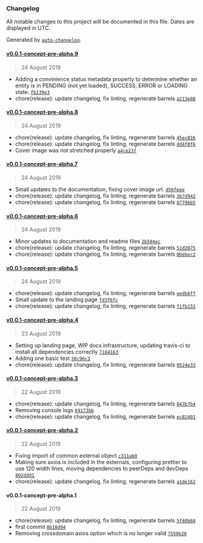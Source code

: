 ### Changelog

All notable changes to this project will be documented in this file. Dates are displayed in UTC.

Generated by [`auto-changelog`](https://github.com/CookPete/auto-changelog).

#### [v0.0.1-concept-pre-alpha.9](https://github.com/nosachamos/mobx-state-tree-entity/compare/v0.0.1-concept-pre-alpha.9...v0.0.1-concept-pre-alpha.9)

> 24 August 2019

- Adding a convinience status metadata property to determine whether an entity is in PENDING (not yet loaded), SUCCESS, ERROR or LOADING state. [`fb139e3`](https://github.com/nosachamos/mobx-state-tree-entity/commit/fb139e357d284b549c93665658037a3b52c2be20)
- chore(release): update changelog, fix linting, regenerate barrels [`a213e88`](https://github.com/nosachamos/mobx-state-tree-entity/commit/a213e88b13be72a914d8f493cc044c85dc4105dd)

#### [v0.0.1-concept-pre-alpha.8](https://github.com/nosachamos/mobx-state-tree-entity/compare/v0.0.1-concept-pre-alpha.7...v0.0.1-concept-pre-alpha.8)

> 24 August 2019

- chore(release): update changelog, fix linting, regenerate barrels [`45ec016`](https://github.com/nosachamos/mobx-state-tree-entity/commit/45ec0167161199673b2b7b8fc4b28d6c1c9b24dd)
- chore(release): update changelog, fix linting, regenerate barrels [`dd4f0f6`](https://github.com/nosachamos/mobx-state-tree-entity/commit/dd4f0f63cdcea63a21f99badab0236c10c8d838c)
- Cover image was not stretched properly [`a4ce23f`](https://github.com/nosachamos/mobx-state-tree-entity/commit/a4ce23f8cc297562a66d85020ff1d78ba35cc170)

#### [v0.0.1-concept-pre-alpha.7](https://github.com/nosachamos/mobx-state-tree-entity/compare/v0.0.1-concept-pre-alpha.6...v0.0.1-concept-pre-alpha.7)

> 24 August 2019

- Small updates to the documentation, fixing cover image url. [`d56feee`](https://github.com/nosachamos/mobx-state-tree-entity/commit/d56feeea32ef3a44e15d5fb0536e11e3fef6f91c)
- chore(release): update changelog, fix linting, regenerate barrels [`3b7d942`](https://github.com/nosachamos/mobx-state-tree-entity/commit/3b7d9424a3e563cfd71ac0c395e8293eb7a6f055)
- chore(release): update changelog, fix linting, regenerate barrels [`8779bb5`](https://github.com/nosachamos/mobx-state-tree-entity/commit/8779bb563dbb140c5a75cde354b7f51c3e7151a9)

#### [v0.0.1-concept-pre-alpha.6](https://github.com/nosachamos/mobx-state-tree-entity/compare/v0.0.1-concept-pre-alpha.5...v0.0.1-concept-pre-alpha.6)

> 24 August 2019

- Minor updates to documentation and readme files [`2b504ec`](https://github.com/nosachamos/mobx-state-tree-entity/commit/2b504ec405e9a997faa253a5ab5cd92d41326987)
- chore(release): update changelog, fix linting, regenerate barrels [`51d2075`](https://github.com/nosachamos/mobx-state-tree-entity/commit/51d2075d72a7ae85f29a3a20fbd997d437ab28ae)
- chore(release): update changelog, fix linting, regenerate barrels [`0bebec2`](https://github.com/nosachamos/mobx-state-tree-entity/commit/0bebec21c1fe8a8bbe9a5b14848380970f0719e6)

#### [v0.0.1-concept-pre-alpha.5](https://github.com/nosachamos/mobx-state-tree-entity/compare/v0.0.1-concept-pre-alpha.4...v0.0.1-concept-pre-alpha.5)

> 24 August 2019

- chore(release): update changelog, fix linting, regenerate barrels [`eedb6ff`](https://github.com/nosachamos/mobx-state-tree-entity/commit/eedb6ff95c36c27b89db54350955a84b013d4e29)
- Small update to the landing page [`fd3f6fc`](https://github.com/nosachamos/mobx-state-tree-entity/commit/fd3f6fcb97fe7b09eb753e33185c31c37427275c)
- chore(release): update changelog, fix linting, regenerate barrels [`f1fb153`](https://github.com/nosachamos/mobx-state-tree-entity/commit/f1fb1534399fa98ac166abb4c128cca174aec74c)

#### [v0.0.1-concept-pre-alpha.4](https://github.com/nosachamos/mobx-state-tree-entity/compare/v0.0.1-concept-pre-alpha.3...v0.0.1-concept-pre-alpha.4)

> 23 August 2019

- Setting up landing page, WIP docs infrastructure, updating travis-ci to install all dependencies correctly [`7184163`](https://github.com/nosachamos/mobx-state-tree-entity/commit/7184163d041137a7ba274a567b4d156cff51949a)
- Adding one basic test [`38c96c3`](https://github.com/nosachamos/mobx-state-tree-entity/commit/38c96c31854b042921a11ba572a571e9e5e39aab)
- chore(release): update changelog, fix linting, regenerate barrels [`0524e33`](https://github.com/nosachamos/mobx-state-tree-entity/commit/0524e33aaa5c5527a2ffe902a8a922a4f151cfec)

#### [v0.0.1-concept-pre-alpha.3](https://github.com/nosachamos/mobx-state-tree-entity/compare/v0.0.1-concept-pre-alpha.2...v0.0.1-concept-pre-alpha.3)

> 22 August 2019

- chore(release): update changelog, fix linting, regenerate barrels [`043b7b4`](https://github.com/nosachamos/mobx-state-tree-entity/commit/043b7b42d37f2b3aac93b048dd3d69291a76c954)
- Removing console logs [`69173bb`](https://github.com/nosachamos/mobx-state-tree-entity/commit/69173bb50c763f9ad9bd8ef17507383476c1f8a6)
- chore(release): update changelog, fix linting, regenerate barrels [`ec82401`](https://github.com/nosachamos/mobx-state-tree-entity/commit/ec82401d8b5ab85fe40462e830114bafc36390e3)

#### [v0.0.1-concept-pre-alpha.2](https://github.com/nosachamos/mobx-state-tree-entity/compare/v0.0.1-concept-pre-alpha.1...v0.0.1-concept-pre-alpha.2)

> 22 August 2019

- Fixing import of common external object [`c311a60`](https://github.com/nosachamos/mobx-state-tree-entity/commit/c311a607db9f919ad14aeca5b5b2298d8b2ebb74)
- Making sure axios is included in the externals, configuring prettier to use 120 width lines, moving dependencies to peerDeps and devDeps [`802ddd1`](https://github.com/nosachamos/mobx-state-tree-entity/commit/802ddd152df3121adc7754869c866319547352ef)
- chore(release): update changelog, fix linting, regenerate barrels [`a1de162`](https://github.com/nosachamos/mobx-state-tree-entity/commit/a1de16256f78d0be4f295721b1d32fa91c0ccd5b)

#### v0.0.1-concept-pre-alpha.1

> 22 August 2019

- chore(release): update changelog, fix linting, regenerate barrels [`5f40b84`](https://github.com/nosachamos/mobx-state-tree-entity/commit/5f40b84f2324f8b8fd79d8bda6fe5bbe2b119374)
- first commit [`8b18d94`](https://github.com/nosachamos/mobx-state-tree-entity/commit/8b18d94936b6939c58d44d51bb1e11b322f97e86)
- Removing crossdomain axios option which is no longer valid [`7559b28`](https://github.com/nosachamos/mobx-state-tree-entity/commit/7559b281123a28467a893f5bf0e62c263166ba63)
